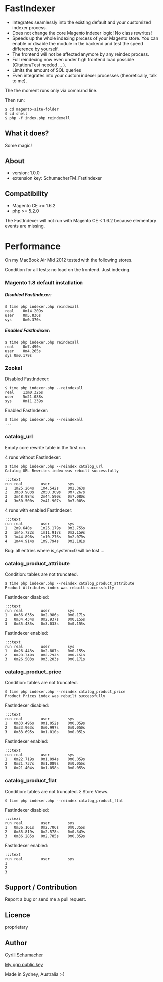 FastIndexer
===========

- Integrates seamlessly into the existing default and your customized indexer process.
- Does not change the core Magento indexer logic! No class rewrites!
- Speeds up the whole indexing process of your Magento store. You can enable or disable the module in the backend and test the
speed difference by yourself.
- The frontend will not be affected anymore by any reindex process.
- Full reindexing now even under high frontend load possible (Citation/Test needed ... ).
- Limits the amount of SQL queries
- Even integrates into your custom indexer processes (theoretically, talk to me).

The the moment runs only via command line.

Then run:
```
$ cd magento-site-folder
$ cd shell
$ php -f index.php reindexall
```

What it does?
-------------

Some magic!

About
-----
- version: 1.0.0
- extension key: SchumacherFM_FastIndexer

Compatibility
-------------
- Magento CE >= 1.6.2
- php >= 5.2.0

The FastIndexer will not run with Magento CE < 1.6.2 because elementary events are missing.


# Performance

On my MacBook Air Mid 2012 tested with the following stores.

Condition for all tests: no load on the frontend. Just indexing.

### Magento 1.8 default installation

##### Disabled FastIndexer:

```
$ time php indexer.php reindexall
real	0m14.209s
user	0m5.836s
sys	    0m0.370s
```

##### Enabled FastIndexer:

```
$ time php indexer.php reindexall
real	0m7.490s
user	0m4.265s
sys	0m0.179s
```


### Zookal

Disabled FastIndexer:

```
$ time php indexer.php --reindexall
real	13m0.326s
user	5m21.088s
sys	    0m11.239s
```

Enabled FastIndexer:

```
$ time php indexer.php --reindexall
...
```

### catalog_url

Empty core rewrite table in the first run.

4 runs without FastIndexer:
```
$ time php indexer.php --reindex catalog_url
Catalog URL Rewrites index was rebuilt successfully
```

    :::text
    run real        user        sys
    1   1m25.264s   1m4.542s    0m2.363s
    2   3m50.983s   2m50.309s   0m7.267s
    3   3m48.984s   2m44.590s   0m7.080s
    4   3m50.500s   2m41.907s   0m7.003s

4 runs with enabled FastIndexer:

    :::text
    run real        user        sys
    1   2m9.640s    1m25.179s   0m2.756s
    2   1m45.722s   1m11.917s   0m2.159s
    3   1m44.896s   1m10.276s   0m2.070s
    4   1m44.914s   1m9.794s    0m2.101s

Bug: all entries where is_system=0 will be lost ...

### catalog_product_attribute

Condition: tables are not truncated.

```
$ time php indexer.php --reindex catalog_product_attribute
Product Attributes index was rebuilt successfully
```

FastIndexer disabled:

    :::text
    run real        user        sys
    1   0m36.035s   0m2.986s    0m0.171s
    2   0m34.434s   0m2.937s    0m0.156s
    3   0m35.485s   0m3.033s    0m0.155s

FastIndexer enabled:

    :::text
    run real        user        sys
    1   0m26.443s   0m2.807s    0m0.155s
    2   0m23.740s   0m2.793s    0m0.151s
    3   0m26.503s   0m3.203s    0m0.171s

### catalog_product_price

Condition: tables are not truncated.

```
$ time php indexer.php --reindex catalog_product_price
Product Prices index was rebuilt successfully
```

FastIndexer disabled:

    :::text
    run real        user        sys
    1   0m33.496s   0m1.052s    0m0.059s
    2   0m33.963s   0m0.997s    0m0.050s
    3   0m33.695s   0m1.010s    0m0.051s

FastIndexer enabled:

    :::text
    run real        user        sys
    1   0m22.719s   0m1.094s    0m0.059s
    2   0m21.737s   0m1.089s    0m0.056s
    3   0m21.404s   0m1.058s    0m0.053s

### catalog_product_flat

Condition: tables are not truncated. 8 Store Views.

```
$ time php indexer.php --reindex catalog_product_flat
```

FastIndexer disabled:

    :::text
    run real        user        sys
    1   0m36.161s   0m2.706s    0m0.356s
    2   0m35.819s   0m2.578s    0m0.349s
    3   0m36.285s   0m2.785s    0m0.359s

FastIndexer enabled:

    :::text
    run real        user        sys
    1
    2
    3


Support / Contribution
----------------------

Report a bug or send me a pull request.



Licence
-------

proprietary

Author
------

[Cyrill Schumacher](https://github.com/SchumacherFM)

[My pgp public key](http://www.schumacher.fm/cyrill.asc)

Made in Sydney, Australia :-)
